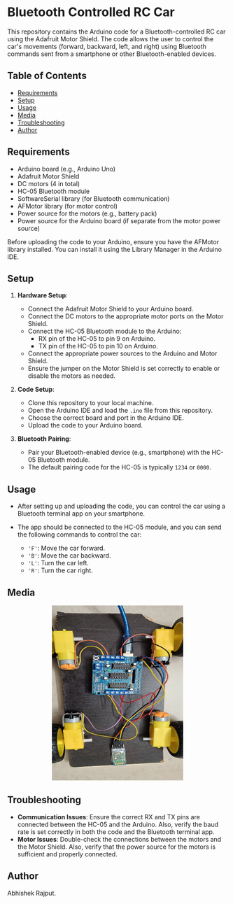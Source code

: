 # Bluetooth Controlled RC Car

This repository contains the Arduino code for a Bluetooth-controlled RC car using the Adafruit Motor Shield. The code allows the user to control the car's movements (forward, backward, left, and right) using Bluetooth commands sent from a smartphone or other Bluetooth-enabled devices.

## Table of Contents

- [Requirements](#requirements)
- [Setup](#setup)
- [Usage](#usage)
- [Media](#media)
- [Troubleshooting](#troubleshooting)
- [Author](#author)

## Requirements

- Arduino board (e.g., Arduino Uno)
- Adafruit Motor Shield
- DC motors (4 in total)
- HC-05 Bluetooth module
- SoftwareSerial library (for Bluetooth communication)
- AFMotor library (for motor control)
- Power source for the motors (e.g., battery pack)
- Power source for the Arduino board (if separate from the motor power source)

Before uploading the code to your Arduino, ensure you have the AFMotor library installed. You can install it using the Library Manager in the Arduino IDE.

## Setup

1. **Hardware Setup**:
    - Connect the Adafruit Motor Shield to your Arduino board.
    - Connect the DC motors to the appropriate motor ports on the Motor Shield.
    - Connect the HC-05 Bluetooth module to the Arduino:
        - RX pin of the HC-05 to pin 9 on Arduino.
        - TX pin of the HC-05 to pin 10 on Arduino.
    - Connect the appropriate power sources to the Arduino and Motor Shield.
    - Ensure the jumper on the Motor Shield is set correctly to enable or disable the motors as needed.

2. **Code Setup**:
    - Clone this repository to your local machine.
    - Open the Arduino IDE and load the `.ino` file from this repository.
    - Choose the correct board and port in the Arduino IDE.
    - Upload the code to your Arduino board.

3. **Bluetooth Pairing**:
    - Pair your Bluetooth-enabled device (e.g., smartphone) with the HC-05 Bluetooth module.
    - The default pairing code for the HC-05 is typically `1234` or `0000`.

## Usage

- After setting up and uploading the code, you can control the car using a Bluetooth terminal app on your smartphone.
- The app should be connected to the HC-05 module, and you can send the following commands to control the car:

  - `'F'`: Move the car forward.
  - `'B'`: Move the car backward.
  - `'L'`: Turn the car left.
  - `'R'`: Turn the car right.

## Media

<p align="center">
    <img src="bluetoothcar.jpeg" height="400" width="300" alt="Error">
</p>


## Troubleshooting

- **Communication Issues**: Ensure the correct RX and TX pins are connected between the HC-05 and the Arduino. Also, verify the baud rate is set correctly in both the code and the Bluetooth terminal app.
- **Motor Issues**: Double-check the connections between the motors and the Motor Shield. Also, verify that the power source for the motors is sufficient and properly connected.

## Author

Abhishek Rajput.


